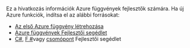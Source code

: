 Ez a hivatkozás információk Azure függvények fejlesztők számára. Ha új Azure funkciók, indítsa el az alábbi forrásokat:

* [Az első Azure függvény létrehozása](../articles/azure-functions/functions-create-first-azure-function.md)
* [Azure függvények Fejlesztői segédlet](../articles/azure-functions/functions-reference.md)
* [C#](../articles/azure-functions/functions-reference-csharp.md), [F #](../articles/azure-functions/functions-reference-fsharp.md)vagy [csomópont](../articles/azure-functions/functions-reference-node.md) Fejlesztői segédlet
